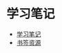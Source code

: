 <!--
 * @Author: Rainy
 * @Github: https://github.com/Rain120
 * @Date: 2019-01-20 10:59:41
 * @LastEditTime: 2019-01-20 16:45:12
 -->
# 学习笔记

* [学习笔记](notes/guide)
* [书签资源](resources/resources)
